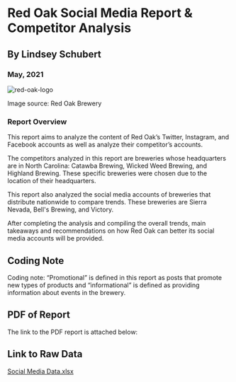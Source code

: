 # Red Oak Social Media Report & Competitor Analysis
## By Lindsey Schubert
### May, 2021



![red-oak-logo](https://user-images.githubusercontent.com/78876698/117580505-38ecfa80-b0c6-11eb-95e7-1ddab29714d6.jpg)

Image source: Red Oak Brewery
### Report Overview 
This report aims to analyze the content of Red Oak’s Twitter,
Instagram, and Facebook accounts as well as analyze their
competitor’s accounts.

The competitors analyzed in this report are breweries whose
headquarters are in North Carolina: Catawba Brewing, Wicked
Weed Brewing, and Highland Brewing. These
specific breweries were chosen due to the location of their
headquarters.

This report also analyzed the social media accounts of
breweries that distribute nationwide to compare trends.
These breweries are Sierra Nevada, Bell's Brewing, and
Victory.

After completing the analysis and compiling the overall
trends, main takeaways and recommendations on how Red Oak can better its
social media accounts will be provided.

## Coding Note
Coding note: “Promotional” is defined in this report as posts
that promote new types of products and “informational” is
defined as providing information about events in the
brewery.

## PDF of Report
The link to the PDF report is attached below: 


## Link to Raw Data
[Social Media Data.xlsx](https://github.com/lschubert2/Red-Oak-Social-Media-Report/files/6448049/Social.Media.Data.xlsx)
